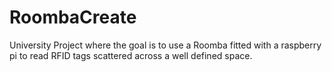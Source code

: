 # RoombaCreate
University Project where the goal is to use a Roomba fitted with a raspberry pi to read RFID tags scattered across a well defined space.

